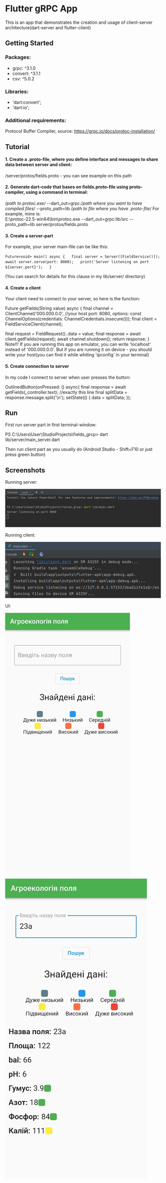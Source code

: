 # Flutter gRPC App

This is an app that demonstrates the creation and usage of client-server architecture(dart-server and flutter-client)

## Getting Started

### Packages:
- grpc: ^3.1.0
- convert: ^3.1.1
- csv: ^5.0.2

### Libraries:
- 'dart:convert';
- 'dart:io';

### Additional requirements:
Protocol Buffer Compiler, source: https://grpc.io/docs/protoc-installation/

## Tutorial

#### 1. Create a .proto-file, where you define interface and messages to share data between server and client:
/server/protos/fields.proto - you can see example on this path

#### 2. Generate dart-code that bases on fields.proto-file using proto-compiler, using a command in terminal:
/*path to protoc.exe*/ --dart_out=grpc:/*path where you want to have compiled files*/ --proto_path=lib /*path to file where you have .proto-file*/
For example, mine is:  
E:\protoc-22.5-win64\bin\protoc.exe --dart_out=grpc:lib/src --proto_path=lib server/protos/fields.proto

#### 3. Create a server-part
For example, your server main-file can be like this:

`Future<void> main() async {  
final server = Server([FieldService()]);  
await server.serve(port: 8080);  
print('Server listening on port ${server.port}');  
}`

(You can search for details for this clause in my lib/server/ directory)

#### 4. Create a client
Your client need to connect to your server, so here is the function:

Future<FieldResponse> getFields(String value) async {
final channel = ClientChannel('000.000.0.0', //your host
port: 8080,
options: const ChannelOptions(credentials: ChannelCredentials.insecure()));
final client = FieldServiceClient(channel);

final request = FieldRequest()..data = value;
final response = await client.getFields(request);
await channel.shutdown();
return response;
}
Note!!! If you are running this app on emulator, you can write 'localhost' instead of '000.000.0.0'. But if you are running it on device - you should write your host(you can find it while whiting 'ipconfig' in your terminal)

#### 5. Create connection to server

In my code I connect to server when user presses the button:

OutlinedButton(onPressed: () async{
final response = await getFields(_controller.text); //exactly this line
final splitData = response.message.split('\n');
setState(() {
data = splitData;
});

## Run

First run server part in first terminal-window:

PS C:\Users\User\StudioProjects\fields_grcp> dart lib/server/main_server.dart  

Then run client part as you usually do (Android Studio - Shift+F10 or just press green button)

## Screenshots

Running server:

![](./screenshots/img.png)

Running client:

![](./screenshots/img_1.png)

UI:

![](./screenshots/img_2.png)
![](./screenshots/img_3.png)
